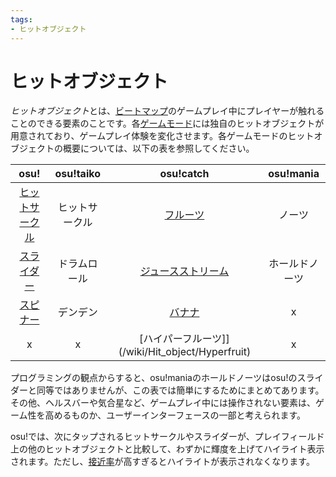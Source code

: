 ```yaml
---
tags:
- ヒットオブジェクト
---
```


<!-- TODO: should also have articles for each hit object -->

<!-- TODO: other games modes? =( -->

# ヒットオブジェクト

*ヒットオブジェクト*とは、[ビートマップ](/wiki/Beatmap)のゲームプレイ中にプレイヤーが触れることのできる要素のことです。各[ゲームモード](/wiki/Game_mode)には独自のヒットオブジェクトが用意されており、ゲームプレイ体験を変化させます。各ゲームモードのヒットオブジェクトの概要については、以下の表を参照してください。

| osu! | osu!taiko | osu!catch | osu!mania |
| :-: | :-: | :-: | :-: |
| [ヒットサークル](/wiki/Hit_object/Hit_circle) | ヒットサークル | [フルーツ](/wiki/Hit_object/Fruit) | ノーツ |
| [スライダー](/wiki/Hit_object/Slider) | ドラムロール | [ジュースストリーム](/wiki/Hit_object/Juice_stream) | ホールドノーツ |
| [スピナー](/wiki/Hit_object/Spinner) | デンデン | [バナナ](/wiki/Hit_object/Banana) | x |
| x | x | [ハイパーフルーツ]](/wiki/Hit_object/Hyperfruit) | x |

プログラミングの観点からすると、osu!maniaのホールドノーツはosu!のスライダーと同等ではありませんが、この表では簡単にするためにまとめてあります。その他、ヘルスバーや気合星など、ゲームプレイ中には操作されない要素は、ゲーム性を高めるものか、ユーザーインターフェースの一部と考えられます。

osu!では、次にタップされるヒットサークルやスライダーが、プレイフィールド上の他のヒットオブジェクトと比較して、わずかに輝度を上げてハイライト表示されます。ただし、[接近率](/wiki/Beatmapping/Approach_rate)が高すぎるとハイライトが表示されなくなります。

<!-- TODO: Add links to other articles when they're available -->
